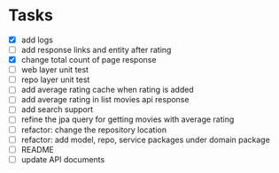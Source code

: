 # Tasks
- [x] add logs
- [ ] add response links and entity after rating
- [x] change total count of page response
- [ ] web layer unit test
- [ ] repo layer unit test
- [ ] add average rating cache when rating is added
- [ ] add average rating in list movies api response
- [ ] add search support
- [ ] refine the jpa query for getting movies with average rating
- [ ] refactor: change the repository location
- [ ] refactor: add model, repo, service packages under domain package
- [ ] README
- [ ] update API documents